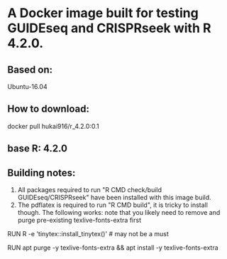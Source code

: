 # A Docker image built for testing GUIDEseq and CRISPRseek with R 4.2.0.
## Based on:
Ubuntu-16.04
## How to download:
docker pull hukai916/r_4.2.0:0.1
## base R: 4.2.0

## Building notes:
1.  All packages required to run "R CMD check/build GUIDEseq/CRISPRseek" have been installed with this image build.
2.  The pdflatex is required to run "R CMD build", it is tricky to install though. The following works: note that you likely need to remove and purge pre-existing texlive-fonts-extra first

RUN R -e 'tinytex::install_tinytex()' # may not be a must

RUN apt purge -y texlive-fonts-extra && apt install -y texlive-fonts-extra
